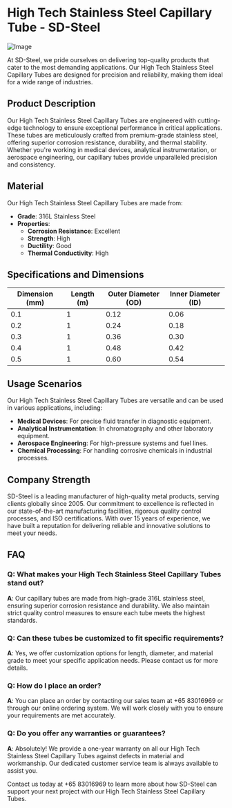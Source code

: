 # High Tech Stainless Steel Capillary Tube - SD-Steel

![Image](https://github.com/user-attachments/assets/2567258e-e124-4816-932d-1809bd27ef0b)

At SD-Steel, we pride ourselves on delivering top-quality products that cater to the most demanding applications. Our High Tech Stainless Steel Capillary Tubes are designed for precision and reliability, making them ideal for a wide range of industries.

## Product Description

Our High Tech Stainless Steel Capillary Tubes are engineered with cutting-edge technology to ensure exceptional performance in critical applications. These tubes are meticulously crafted from premium-grade stainless steel, offering superior corrosion resistance, durability, and thermal stability. Whether you're working in medical devices, analytical instrumentation, or aerospace engineering, our capillary tubes provide unparalleled precision and consistency.

## Material

Our High Tech Stainless Steel Capillary Tubes are made from:

- **Grade**: 316L Stainless Steel
- **Properties**:
  - **Corrosion Resistance**: Excellent
  - **Strength**: High
  - **Ductility**: Good
  - **Thermal Conductivity**: High

## Specifications and Dimensions

| Dimension (mm) | Length (m) | Outer Diameter (OD) | Inner Diameter (ID) |
|----------------|------------|---------------------|---------------------|
| 0.1            | 1          | 0.12                | 0.06                |
| 0.2            | 1          | 0.24                | 0.18                |
| 0.3            | 1          | 0.36                | 0.30                |
| 0.4            | 1          | 0.48                | 0.42                |
| 0.5            | 1          | 0.60                | 0.54                |

## Usage Scenarios

Our High Tech Stainless Steel Capillary Tubes are versatile and can be used in various applications, including:

- **Medical Devices**: For precise fluid transfer in diagnostic equipment.
- **Analytical Instrumentation**: In chromatography and other laboratory equipment.
- **Aerospace Engineering**: For high-pressure systems and fuel lines.
- **Chemical Processing**: For handling corrosive chemicals in industrial processes.

## Company Strength

SD-Steel is a leading manufacturer of high-quality metal products, serving clients globally since 2005. Our commitment to excellence is reflected in our state-of-the-art manufacturing facilities, rigorous quality control processes, and ISO certifications. With over 15 years of experience, we have built a reputation for delivering reliable and innovative solutions to meet your needs.

## FAQ

### Q: What makes your High Tech Stainless Steel Capillary Tubes stand out?
**A**: Our capillary tubes are made from high-grade 316L stainless steel, ensuring superior corrosion resistance and durability. We also maintain strict quality control measures to ensure each tube meets the highest standards.

### Q: Can these tubes be customized to fit specific requirements?
**A**: Yes, we offer customization options for length, diameter, and material grade to meet your specific application needs. Please contact us for more details.

### Q: How do I place an order?
**A**: You can place an order by contacting our sales team at +65 83016969 or through our online ordering system. We will work closely with you to ensure your requirements are met accurately.

### Q: Do you offer any warranties or guarantees?
**A**: Absolutely! We provide a one-year warranty on all our High Tech Stainless Steel Capillary Tubes against defects in material and workmanship. Our dedicated customer service team is always available to assist you.

Contact us today at +65 83016969 to learn more about how SD-Steel can support your next project with our High Tech Stainless Steel Capillary Tubes.